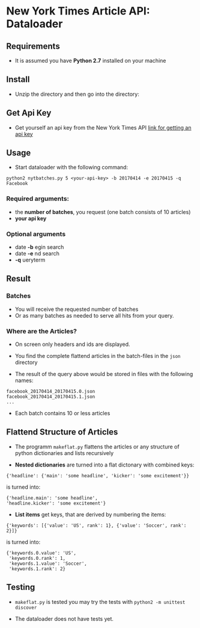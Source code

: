 # New York Times Article API: Dataloader

## Requirements

- It is assumed you have **Python 2.7** installed on your machine

## Install
- Unzip the directory and then go into the directory:

## Get Api Key

- Get yourself an api key from the New York Times API
[link for getting an api key](https://developer.nytimes.com/signup)

## Usage

- Start dataloader with the following command:
```
python2 nytbatches.py 5 <your-api-key> -b 20170414 -e 20170415 -q Facebook
```

### Required arguments:
- the **number of batches**, you request (one batch consists of 10 articles)
- **your api key**

### Optional arguments
- date **-b** egin search
- date **-e** nd search
- **-q** ueryterm

## Result

### Batches
- You will receive the requested number of batches
- Or as many batches as needed to serve
all hits from your query.

### Where are the Articles?

- On screen only headers and ids are displayed.

- You find the complete flattend articles in the batch-files in the `json` directory

- The result of the query above would be stored in files with the following names:
```
facebook_20170414_20170415.0.json
facebook_20170414_20170415.1.json
...
```
- Each batch contains 10 or less articles

## Flattend Structure of Articles
- The programm `makeflat.py` flattens the articles or any structure
of python dictionaries and lists recursively

- **Nested dictionaries** are turned into a flat dictonary with combined keys:
```
{'headline': {'main': 'some headline', 'kicker': 'some excitement'}}
```
is turned into:
```
{'headline.main': 'some headline',
'headline.kicker': 'some excitement'}
```
- **List items** get keys, that are derived by numbering the items:
```
{'keywords': [{'value': 'US', rank': 1}, {'value': 'Soccer', rank': 2}]}
```
is turned into:
```
{'keywords.0.value': 'US',
 'keywords.0.rank': 1,
 'keywords.1.value': 'Soccer',
 'keywords.1.rank': 2}
```

## Testing
- `makeflat.py` is tested
you may try the tests with `python2 -m unittest discover`

- The dataloader does not have tests yet.
